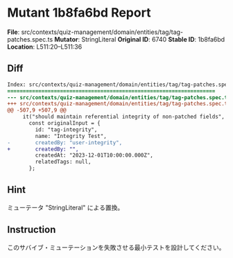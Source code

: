# Mutant 1b8fa6bd Report

**File**: src/contexts/quiz-management/domain/entities/tag/tag-patches.spec.ts
**Mutator**: StringLiteral
**Original ID**: 6740
**Stable ID**: 1b8fa6bd
**Location**: L511:20–L511:36

## Diff

```diff
Index: src/contexts/quiz-management/domain/entities/tag/tag-patches.spec.ts
===================================================================
--- src/contexts/quiz-management/domain/entities/tag/tag-patches.spec.ts	original
+++ src/contexts/quiz-management/domain/entities/tag/tag-patches.spec.ts	mutated #6740
@@ -507,9 +507,9 @@
     it("should maintain referential integrity of non-patched fields", () => {
       const originalInput = {
         id: "tag-integrity",
         name: "Integrity Test",
-        createdBy: "user-integrity",
+        createdBy: "",
         createdAt: "2023-12-01T10:00:00.000Z",
         relatedTags: null,
       };
```

## Hint

ミューテータ "StringLiteral" による置換。

## Instruction

このサバイブ・ミューテーションを失敗させる最小テストを設計してください。
